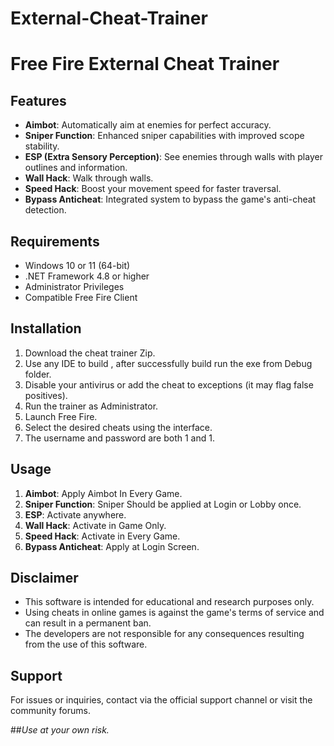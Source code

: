 # External-Cheat-Trainer

# Free Fire External Cheat Trainer

## Features
- **Aimbot**: Automatically aim at enemies for perfect accuracy.
- **Sniper Function**: Enhanced sniper capabilities with improved scope stability.
- **ESP (Extra Sensory Perception)**: See enemies through walls with player outlines and information.
- **Wall Hack**: Walk through walls.
- **Speed Hack**: Boost your movement speed for faster traversal.
- **Bypass Anticheat**: Integrated system to bypass the game's anti-cheat detection.

## Requirements
- Windows 10 or 11 (64-bit)
- .NET Framework 4.8 or higher
- Administrator Privileges
- Compatible Free Fire Client

## Installation
1. Download the cheat trainer Zip.
2. Use any IDE to build , after successfully build run the exe from Debug folder.
3. Disable your antivirus or add the cheat to exceptions (it may flag false positives).
4. Run the trainer as Administrator.
5. Launch Free Fire.
6. Select the desired cheats using the interface.
7. The username and password are both 1 and 1.

## Usage
1. **Aimbot**: Apply Aimbot In Every Game.
2. **Sniper Function**: Sniper Should be applied at Login or Lobby once.
3. **ESP**: Activate anywhere.
4. **Wall Hack**: Activate in Game Only.
5. **Speed Hack**: Activate in Every Game.
6. **Bypass Anticheat**: Apply at Login Screen.

## Disclaimer
- This software is intended for educational and research purposes only.
- Using cheats in online games is against the game's terms of service and can result in a permanent ban.
- The developers are not responsible for any consequences resulting from the use of this software.

## Support
For issues or inquiries, contact via the official support channel or visit the community forums.

##*Use at your own risk.*

